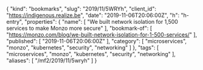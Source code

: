 {
  "kind": "bookmarks",
  "slug": "2019/11/5WRYh",
  "client_id": "https://indigenous.realize.be",
  "date": "2019-11-06T20:06:00Z",
  "h": "h-entry",
  "properties": {
    "name": [
      "We built network isolation for 1,500 services to make Monzo more secure"
    ],
    "bookmark-of": [
      "https://monzo.com/blog/we-built-network-isolation-for-1-500-services/"
    ],
    "published": [
      "2019-11-06T20:06:00Z"
    ],
    "category": [
      "microservices",
      "monzo",
      "kubernetes",
      "security",
      "networking"
    ]
  },
  "tags": [
    "microservices",
    "monzo",
    "kubernetes",
    "security",
    "networking"
  ],
  "aliases": [
    "/mf2/2019/11/5wryh"
  ]
}
